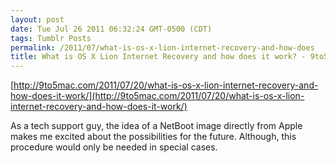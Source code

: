 ```yaml
---
layout: post
date: Tue Jul 26 2011 06:32:24 GMT-0500 (CDT)
tags: Tumblr Posts
permalink: /2011/07/what-is-os-x-lion-internet-recovery-and-how-does
title: What is OS X Lion Internet Recovery and how does it work? - 9to5Mac
---
```


[http://9to5mac.com/2011/07/20/what-is-os-x-lion-internet-recovery-and-how-does-it-work/](http://9to5mac.com/2011/07/20/what-is-os-x-lion-internet-recovery-and-how-does-it-work/)

As a tech support guy, the idea of a NetBoot image directly from Apple makes me excited about the possibilities for the future. Although, this procedure would only be needed in special cases.

